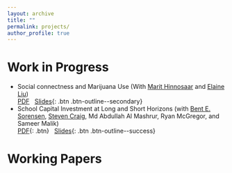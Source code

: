 ```yaml
---
layout: archive
title: ""
permalink: projects/
author_profile: true
---
```

# Work in Progress
- Social connectness and Marijuana Use (With [Marit Hinnosaar](https://marit.hinnosaar.net/) and [Elaine Liu](https://uh.edu/~emliu/index.html))
  <br/>
  <a href="http://example.com/" class="btn btn-outline-primary">PDF</a> &nbsp; [Slides](/files/paper1.pdf){: .btn .btn-outline--secondary}
- School Capital Investment at Long and Short Horizons (with [Bent E. Sorensen](https://www.uh.edu/~bsorense/), [Steven Craig](https://www.uh.edu/class/economics/people/current-faculty/steve/), Md Abdullah Al Mashrur, Ryan McGregor, and Sameer Malik)
  <br/>
  [PDF](http://example.com/){: .btn} &nbsp; [Slides](/files/paper1.pdf){: .btn .btn-outline--success}
  
# Working Papers

